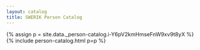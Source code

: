 ```yaml
---
layout: catalog
title: SWERIK Person Catalog
---
```

{% assign p = site.data._person-catalog.i-Y6pV2kmHmseFnW9xv9t8yX %}
{% include person-catalog.html p=p %}

